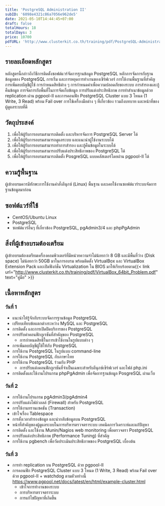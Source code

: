 ```yaml
---
title: 'PostgreSQL Administration II'
subID: '6098e4321c86a7056e962de5' 
date: 2021-05-10T14:44:45+07:00
draft: false
totalHours: 18
totalDays: 3
price: 10700
pdfURL: 'http://www.clusterkit.co.th/training/pdf/PostgreSQL-Administration-II.pdf'
---
```


## รายละเอียดหลักสูตร
หลักสูตรนี้กล่าวถึงวิธีการติดตั้งซอฟต์แวร์จัดการฐานข้อมูล PostgreSQL หลักการจัดการกับฐานข้อมูลของ
PostgreSQL การเริ่ม และการหยุดการทํางานของเซิร์ฟเวอร์ การใช้งานพื้นฐานที่สําคัญ การเพิ่มลบบัญชีผู้ใช้ การกำหนดสิทธิต่าง ๆ การกําหนดค่าเพื่อความปลอดภัยของระบบ การสํารองและกู้คืนข้อมูล การจัดการกับพื้นที่ในการจัดเก็บข้อมูล การปรับแต่งประสิทธิภาพ การทำสำเนาข้อมูลด้วย replication ผ่าน pgpool-II และการคอนฟิก PostgreSQL Cluster แบบ 3 โหนด (1 Write, 3 Read) พร้อม Fail over การใช้เครื่องมือต่าง ๆ ที่เกี่ยวข้อง รวมถึงบทบาท และหน้าที่ของผู้ดูแลระบบที่ดี

## วัตถุประสงค์
1. เพื่อให้ผู้รับการอบรมสามารถติดตั้ง และบริหารจัดการ PostgreSQL Server ได้ 
2. เพื่อให้ผู้รับการอบรมสามารถดูแลระบบ และแนะนําผู้ใช้งานระบบได้ 
3. เพื่อให้ผู้รับการอบรมสามารถทําการสํารอง และกู้คืนข้อมูลในระบบได้
4. เพื่อให้ผู้รับการอบรมสามารถปรับแต่งประสิทธิภาพของ PostgreSQL ได้
5. เพื่อให้ผู้รับการอบรมสามารถติดตั้ง PosgreSQL แบบคลัสเตอร์โดยผ่าน pgpool-II ได้

## ความรู้พื้นฐาน
ผู้เข้าอบรมควรมีทักษะการใช้งานคำสั่งลีนุกซ์ (Linux) พื้นฐาน และเคยใช้งานซอฟต์แวร์ระบบจัดการฐานข้อมูลมาก่อน

## ซอฟต์แวร์ที่ใช้
* CentOS/Ubuntu Linux 
* PostgreSQL
* ซอฟต์แวร์อื่นๆ ที่เกี่ยวข้อง PostgreSQL, pgAdmin3/4 และ phpPgAdmin

## สิ่งที่ผู้เข้าอบรมต้องเตรียม
ผู้เข้าอบรมต้องเตรียมเครื่องคอมพิวเตอร์ที่มีหน่วยความจำไม่น้อยกว่า 8 GB และมีพื้นที่ว่าง (Disk space) ไม่น้อยกว่า 50GB มาในการอบรม พร้อมติดตั้ง VirtualBox และ VirtualBox Extension Pack และเปิดฟังก์ชั่น Virtualization ใน BIOS มาให้เรียบร้อยตาม{{< link url="http://www.clusterkit.co.th/training/pdf/VirtualBox_64bit_Problem.pdf" text="คู่มือ" >}}


## เนื้อหาหลักสูตร
### วันที่ 1

* แนะนําให้รู้จักกับระบบจัดการฐานข้อมูล PostgreSQL 
* เปรียบเทียบข้อแตกต่างระหว่าง MySQL และ PostgreSQL 
* การติดตั้ง และการเปิดปิดบริการของ PostgreSQL 
* การปรับค่าคอนฟิกกูเรชันที่สําคัญของ PostgreSQL 
    * การกําหนดสิทธิในการเข้าใช้งานในรูปแบบต่าง ๆ 
* การเพิ่มลบบัญชีผู้ใช้ให้กับ PostgreSQL 
* การใช้งาน PostgreSQL ในรูปแบบ command-line 
* การใช้งาน PostgreSQL กับภาษาไทย 
* การใช้งาน PostgreSQL ร่วมกับ PHP 
    * การปรับแต่งคอนฟิกกูเรชันที่จําเป็นเฉพาะสําหรับลีนุกซ์เซิร์ฟเวอร์ และไฟล์ php.ini 
* การติดตั้งและใช้งานโปรแกรม phpPgAdmin เพื่อจัดการฐานข้อมูล PosgreSQL ผ่านเว็บ

### วันที่ 2

* การใช้งานโปรแกรม pgAdmin3/pgAdmin4
* การปรับแต่งไฟล์วอลล์ (Firewall) สําหรับ PostgreSQL 
* การใช้งานทรานเซคชัน (Transaction) 
* เข้าใจเรื่อง Tablespace 
* การตั้งเวลาสํารองข้อมูล และนํากลับข้อมูลบน PostgreSQL 
* หน้าที่สําคัญของผู้ดูแลระบบในการบริหารตรวจตราระบบ เทคนิคการวิเคราะห์และแก้ปัญหา 
* การติดตั้ง และใช้งาน Munin/Nagios web monitoring เพื่อตรวจตรา PostgreSQL 
* การปรับแต่งประสิทธิภาพ (Performance Tuning) ที่สำคัญ
* การใช้งาน pgbench เพื่อวัดประเมินประสิทธิภาพของ PostgreSQL เบื้องต้น

### วันที่ 3 

* การทํา replication บน PostgreSQL ด้วย pgpool-II
* การคอนฟิก PostgreSQL Cluster แบบ 3 โหนด (1 Write, 3 Read) พร้อม Fail over ด้วย pgpool-II + watchdog ตามตัวอย่างนี้ https://www.pgpool.net/docs/latest/en/html/example-cluster.html 
    * เข้าใจการทำงานของระบบ
    * การบริหารตรวจตราระบบ
    * การแก้ไขปัญหาที่เกิดขึ้น
